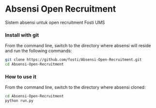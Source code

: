 # Absensi Open Recruitment
Sistem absensi untuk open recruitment Fosti UMS


### Install with git

From the command line, switch to the directory where absensi will reside and run
the following commands:

```sh
git clone https://github.com/fosti/Absensi-Open-Recruitment.git
cd Absensi-Open-Recruitment
```


### How to use it

From the command line, switch to the directory where absensi cloned:

```sh
cd Absensi-Open-Recruitment
python run.py
```